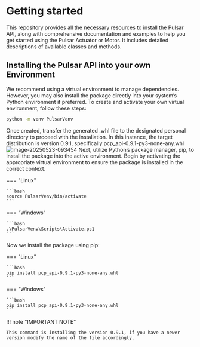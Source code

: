 # Getting started
This repository provides all the necessary resources to install the Pulsar API, along with comprehensive documentation and examples to help you get started using the Pulsar Actuator or Motor. It includes detailed descriptions of available classes and methods.
## Installing the Pulsar API into your own Environment
We recommend using a virtual environment to manage dependencies. However, you may also install the package directly into your system’s Python environment if preferred. To create and activate your own virtual environment, follow these steps:
```bash
python -m venv PulsarVenv
```
Once created, transfer the generated .whl file to the designated personal directory to proceed with the installation. In this instance, the target distribution is version 0.9.1, specifically pcp_api-0.9.1-py3-none-any.whl
![image-20250523-093454](https://github.com/user-attachments/assets/90dfd937-cb25-48f1-8357-c74860082f26)
Next, utilize Python’s package manager, pip, to install the package into the active environment. Begin by activating the appropriate virtual environment to ensure the package is installed in the correct context.


=== "Linux"

    ```bash
    source PulsarVenv/bin/activate
    ```

=== "Windows"

    ```bash
    .\PulsarVenv\Scripts\Activate.ps1
    ```


Now we install the package using pip:

=== "Linux"

    ```bash
    pip install pcp_api-0.9.1-py3-none-any.whl
    ```

=== "Windows"

    ```bash
    pip install pcp_api-0.9.1-py3-none-any.whl
    ```


!!! note "IMPORTANT NOTE"

    This command is installing the version 0.9.1, if you have a newer version modify the name of the file accordingly. 


